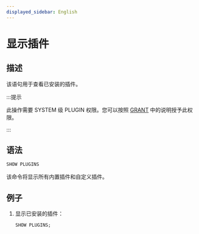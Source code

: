 ```yaml
---
displayed_sidebar: English
---
```


# 显示插件

## 描述

该语句用于查看已安装的插件。

:::提示

此操作需要 SYSTEM 级 PLUGIN 权限。您可以按照 [GRANT](../account-management/GRANT.md) 中的说明授予此权限。

:::

## 语法

```sql
SHOW PLUGINS
```

该命令将显示所有内置插件和自定义插件。

## 例子

1. 显示已安装的插件：

    ```sql
    SHOW PLUGINS;
    ```
